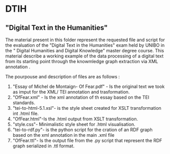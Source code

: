  # DTIH
 ## "Digital Text in the Humanities"  
The material present in this folder represent the requested file and script for the evaluation of the  "Digital Text in the Humanities" exam held by UNIBO in the " Digital Humanities and Digital Knowledge" master degree course.
This material describe a working example of the data processing of a  digital text from its starting point  through the  knowmledge graph extraction via XML annotation . 

The  pourpouse and description of files are  as follows :
1. "Essay of Michel de Montaign- Of Fear.pdf" -  Is the original text we took as imput for the XML/ TEI  annotation and  trasformation.
2. "OfFear.xml" -  Is the xml annotation of th essay based on the TEI standards.
3. "tei-to-html-5.1.xsl"- is the style sheet created for XSLT transformation int .html file.
4. "OfFear.html"-Is the .html output from XSLT transformation.
5. "style.css"- Minimalistic style sheet for .html visualisation.
6. "tei-to-rdf.py"- is the python script for the cration of an  RDF graph based on the xml annotation in the main .xml file 
7. "OfFear.ttl"- Is the output file from the .py script that represent the RDF graph serialized in .ttl format. 
